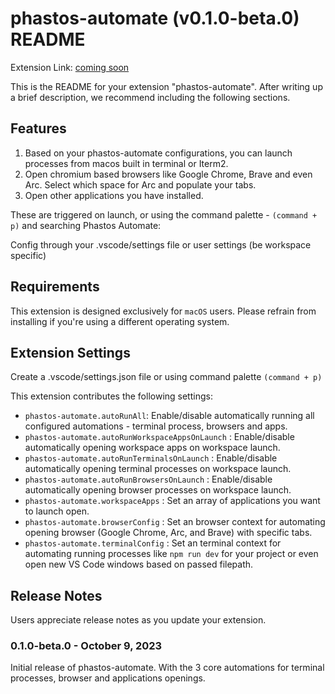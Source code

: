 # phastos-automate (v0.1.0-beta.0) README

Extension Link: [coming soon]()

This is the README for your extension "phastos-automate". After writing up a brief description, we recommend including the following sections.

## Features

1. Based on your phastos-automate configurations, you can launch processes from macos built in terminal or Iterm2.
2. Open chromium based browsers like Google Chrome, Brave and even Arc. Select which space for Arc and populate your tabs.
3. Open other applications you have installed.

These are triggered on launch, or using the command palette - `(command + p)` and searching Phastos Automate:

Config through your .vscode/settings file or user settings (be workspace specific)

## Requirements

This extension is designed exclusively for `macOS` users. Please refrain from installing if you're using a different operating system.

## Extension Settings

Create a .vscode/settings.json file or using command palette `(command + p)`

This extension contributes the following settings:

- `phastos-automate.autoRunAll`: Enable/disable automatically running all configured automations - terminal process, browsers and apps.
- `phastos-automate.autoRunWorkspaceAppsOnLaunch` : Enable/disable automatically opening workspace apps on workspace launch.
- `phastos-automate.autoRunTerminalsOnLaunch` : Enable/disable automatically opening terminal processes on workspace launch.
- `phastos-automate.autoRunBrowsersOnLaunch` : Enable/disable automatically opening browser processes on workspace launch.
- `phastos-automate.workspaceApps` : Set an array of applications you want to launch open.
- `phastos-automate.browserConfig` : Set an browser context for automating opening browser (Google Chrome, Arc, and Brave) with specific tabs.
- `phastos-automate.terminalConfig` : Set an terminal context for automating running processes like `npm run dev` for your project or even open new VS Code windows based on passed filepath.

## Release Notes

Users appreciate release notes as you update your extension.

### 0.1.0-beta.0 - October 9, 2023

Initial release of phastos-automate. With the 3 core automations for terminal processes, browser and applications openings.
